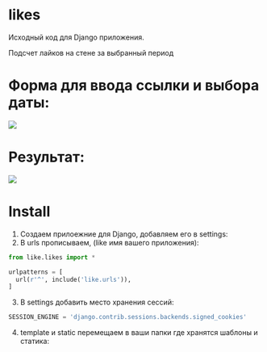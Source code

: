 # likes
Исходный код для Django приложения.

Подсчет лайков на стене за выбранный период

# Форма для ввода ссылки и выбора даты:
<img src="https://habrastorage.org/files/78e/428/63e/78e42863e0604fe090feb271443144bd.png"/>

# Результат:
<img src="https://habrastorage.org/files/0bf/912/cfd/0bf912cfd3324c29bfc853d2f1acc534.png"/>

# Install

1. Создаем прилоежние для Django, добавляем его в settings:
2. В urls прописываем, (like имя вашего приложения):
```python
from like.likes import *

urlpatterns = [
  url(r'^', include('like.urls')),
]
```
3. В settings добавить место хранения сессий:
```python
SESSION_ENGINE = 'django.contrib.sessions.backends.signed_cookies'
```
4. template и static перемещаем в ваши папки где хранятся шаблоны и статика:
